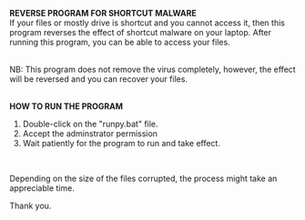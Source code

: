 **REVERSE PROGRAM FOR SHORTCUT MALWARE** <br>
If your files or mostly drive is shortcut and you cannot access it, then this program reverses the effect of shortcut malware on your laptop. After running this program, you can be able to access your files.

<br>
NB: This program does not remove the virus completely, however, the effect will be reversed and you can recover your files. <br>
<br>

**HOW TO RUN THE PROGRAM** 
1. Double-click on the "runpy.bat" file.
2. Accept the adminstrator permission
3. Wait patiently for the program to run and take effect. <br>
 <br>

Depending on the size of the files corrupted, the process might take an appreciable time. <br>

Thank you.
